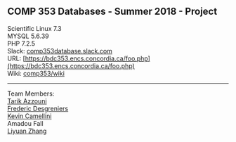 ## COMP 353 Databases - Summer 2018 - Project   
Scientific Linux 7.3  
MYSQL 5.6.39  
PHP 7.2.5  
Slack: [comp353database.slack.com](comp353database.slack.com)  
URL: [https://bdc353.encs.concordia.ca/foo.php](https://bdc353.encs.concordia.ca/foo.php)  
Wiki: [comp353/wiki](https://github.com/kcamcam/comp353/wiki)

------  
Team Members:  
[Tarik Azzouni](github.com/TarikAzz)  
[Frederic Desgreniers](github.com/FredericDesgreniers)  
[Kevin Camellini](github.com/kcamcam)  
Amadou Fall  
[Liyuan Zhang](github.com/Swallow666)  
